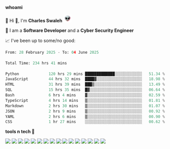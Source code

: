 **whoami**

🤪 Hi 👋, I'm **Charles Swaleh** <img src="alien.gif" height="25px">

🤖 I am a **Software Developer** and a **Cyber Security Engineer**

📈 I've been up to some/no good:

<!--START_SECTION:waka-->

```python
From: 28 February 2025 - To: 04 June 2025

Total Time: 234 hrs 41 mins

Python             120 hrs 29 mins █████████████░░░░░░░░░░░░   51.34 %
JavaScript         44 hrs 32 mins  ████▓░░░░░░░░░░░░░░░░░░░░   18.98 %
HTML               31 hrs 39 mins  ███▒░░░░░░░░░░░░░░░░░░░░░   13.49 %
SQL                15 hrs 35 mins  █▓░░░░░░░░░░░░░░░░░░░░░░░   06.64 %
Bash               6 hrs 4 mins    ▓░░░░░░░░░░░░░░░░░░░░░░░░   02.59 %
TypeScript         4 hrs 14 mins   ▒░░░░░░░░░░░░░░░░░░░░░░░░   01.81 %
Markdown           2 hrs 30 mins   ▒░░░░░░░░░░░░░░░░░░░░░░░░   01.07 %
JSON               2 hrs 9 mins    ▒░░░░░░░░░░░░░░░░░░░░░░░░   00.92 %
YAML               2 hrs 6 mins    ▒░░░░░░░░░░░░░░░░░░░░░░░░   00.90 %
CSS                1 hr 27 mins    ░░░░░░░░░░░░░░░░░░░░░░░░░   00.62 %
```

<!--END_SECTION:waka-->


**tools n tech 🔭**

![](https://img.shields.io/badge/OS-Linux-informational?style=flat&logo=linux&logoColor=white&color=800020)
![](https://img.shields.io/badge/Code-JavaScript-informational?style=flat&logo=javascript&logoColor=white&color=800020)
![](https://img.shields.io/badge/Code-Python-informational?style=flat&logo=python&logoColor=white&color=800020)
![](https://img.shields.io/badge/Code-C-informational?style=flat&logo=c&logoColor=white&color=800020)
![](https://img.shields.io/badge/Code-Ruby-informational?style=flat&logo=ruby&logoColor=white&color=800020)
![](https://img.shields.io/badge/Code-Go-informational?style=flat&logo=go&logoColor=white&color=800020)
![](https://img.shields.io/badge/Framework-React-informational?style=flat&logo=react&logoColor=white&color=800020)
![](https://img.shields.io/badge/Framework-Django-informational?style=flat&logo=django&logoColor=white&color=800020)
![](https://img.shields.io/badge/Framework-Flask-informational?style=flat&logo=flask&logoColor=white&color=800020)
![](https://img.shields.io/badge/Framework-Rails-informational?style=flat&logo=Ruby&logoColor=white&color=800020)
![](https://img.shields.io/badge/Shell-Bash-informational?style=flat&logo=gnu-bash&logoColor=white&color=800020)
![](https://img.shields.io/badge/DB-PostgreSQL-informational?style=flat&logo=postgresql&logoColor=white&color=800020)
![](https://img.shields.io/badge/DB-MySQL-informational?style=flat&logo=mysql&logoColor=white&color=800020)
![](https://img.shields.io/badge/CI/CD-Docker-informational?style=flat&logo=docker&logoColor=white&color=800020)
![](https://img.shields.io/badge/CI/CD-Kubernetes-informational?style=flat&logo=kubernetes&logoColor=white&color=800020)
![](https://img.shields.io/badge/CI/CD-Jenkins-informational?style=flat&logo=jenkins&logoColor=white&color=800020)

<!-- **stats 🔭**

[![Charles's GitHub stats](https://github-readme-stats.vercel.app/api?username=mashm3ll0w&count_private=true&show_icons=true&theme=maroongold&include_all_commits=true)](https://github.com/anuraghazra/github-readme-stats)             [![Top Langs](https://github-readme-stats.vercel.app/api/top-langs/?username=mashm3ll0w&layout=compact&theme=maroongold&langs_count=6)](https://github.com/anuraghazra/github-readme-stats) -->
